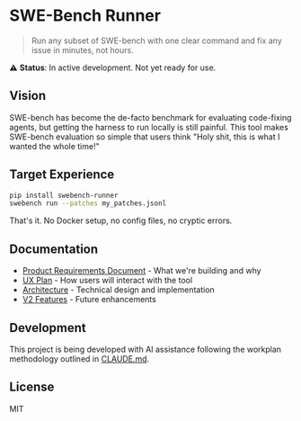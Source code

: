 # SWE-Bench Runner

> Run any subset of SWE-bench with one clear command and fix any issue in minutes, not hours.

⚠️ **Status**: In active development. Not yet ready for use.

## Vision

SWE-bench has become the de-facto benchmark for evaluating code-fixing agents, but getting the harness to run locally is still painful. This tool makes SWE-bench evaluation so simple that users think "Holy shit, this is what I wanted the whole time!"

## Target Experience

```bash
pip install swebench-runner
swebench run --patches my_patches.jsonl
```

That's it. No Docker setup, no config files, no cryptic errors.

## Documentation

- [Product Requirements Document](Documentation/PRD.md) - What we're building and why
- [UX Plan](Documentation/UX_Plan.md) - How users will interact with the tool
- [Architecture](Documentation/Architecture.md) - Technical design and implementation
- [V2 Features](Documentation/V2_Features.md) - Future enhancements

## Development

This project is being developed with AI assistance following the workplan methodology outlined in [CLAUDE.md](CLAUDE.md).

## License

MIT